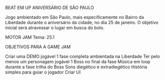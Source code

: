 BEAT EM UP ANIVERSÁRIO DE SÃO PAULO 

Jogo ambientado em São Paulo, mais especificamente no 
Bairro da Liberdade durante o aniversário da cidade, no dia 25 de janeiro. 
O objetivo inicial será atravessar o lugar em busca do bolo.

MOTOR JAM
Tema: 25.1

OBJETIVOS PARA A GAME JAM

Criar uma DEMO jogável
1 fase completa ambientada na Liberdade
Ter pelo menos um personagem jogável
1 Boss no final da fase
Música em loop durante a fase 
trilha do Boss
Sons diegético e extradiegético
História simples para guiar o jogador
Criar UI

